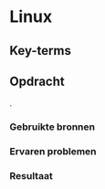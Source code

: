 # Linux


## Key-terms
 


## Opdracht
.

### Gebruikte bronnen


### Ervaren problemen


### Resultaat
